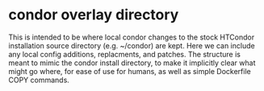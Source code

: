 # condor overlay directory
This is intended to be where local condor changes to
the stock HTCondor installation source directory
(e.g. ~/condor) are kept. Here we can include any
local config additions, replacments, and patches.
The structure is meant to mimic the condor install
directory, to make it implicitly clear what might
go where, for ease of use for humans, as well as
simple Dockerfile COPY commands.
